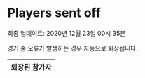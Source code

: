 # Players sent off
최종 업데이트: 2020년 12월 23일 00시 35분


경기 중 오류가 발생하는 경우 자동으로 퇴장됩니다.


| 퇴장된 참가자 |
|:---:|